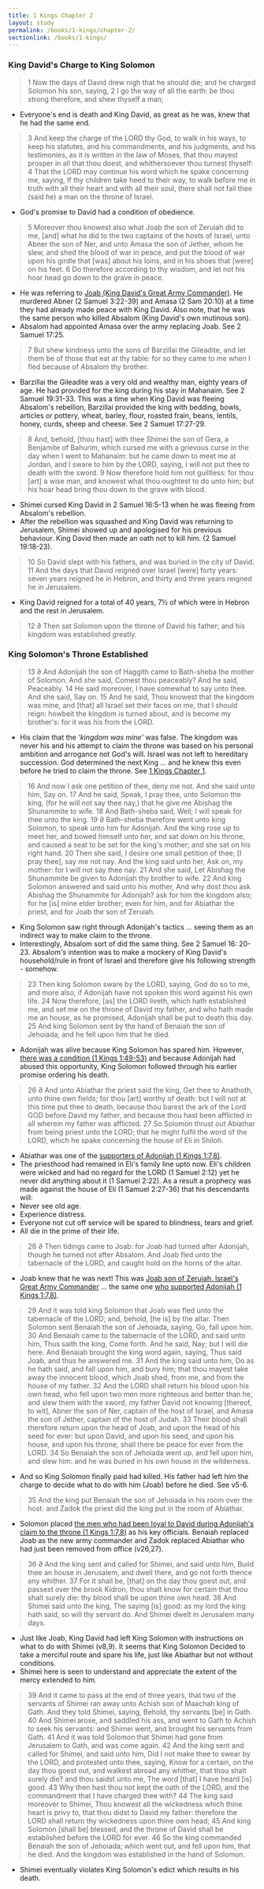 ```yaml
---
title: 1 Kings Chapter 2
layout: study
permalink: /books/1-kings/chapter-2/
sectionlink: /books/1-kings/
---
```


### King David's Charge to King Solomon

> 1 Now the days of David drew nigh that he should die; and he charged Solomon his son, saying,
> 2 I go the way of all the earth: be thou strong therefore, and shew thyself a man;

* Everyone's end is death and King David, as great as he was, knew that he had
the same end.

> 3 And keep the charge of the LORD thy God, to walk in his ways, to keep his statutes, and his commandments, and his judgments, and his testimonies, as it is written in the law of Moses, that thou mayest prosper in all that thou doest, and whithersoever thou turnest thyself:
> 4 That the LORD may continue his word which he spake concerning me, saying, If thy children take heed to their way, to walk before me in truth with all their heart and with all their soul, there shall not fail thee (said he) a man on the throne of Israel.

* God's promise to David had a condition of obedience.

> 5 Moreover thou knowest also what Joab the son of Zeruiah did to me, [and] what he did to the two captains of the hosts of Israel, unto Abner the son of Ner, and unto Amasa the son of Jether, whom he slew, and shed the blood of war in peace, and put the blood of war upon his girdle that [was] about his loins, and in his shoes that [were] on his feet.
> 6 Do therefore according to thy wisdom, and let not his hoar head go down to the grave in peace.

* He was referring to [Joab (King David's Great Army Commander)][link-1]. He
murdered Abner (2 Samuel 3:22-39) and Amasa (2 Sam 20:10) at a time they had
already made peace with King David. Also note, that he was the same person who
killed Absalom (King David's own mutinous son).
* Absalom had appointed Amasa over the army replacing Joab. See 2 Samuel 17:25.

> 7 But shew kindness unto the sons of Barzillai the Gileadite, and let them be of those that eat at thy table: for so they came to me when I fled because of Absalom thy brother.

* Barzillai the Gileadite was a very old and wealthy man, eighty years of age.
He had provided for the king during his stay in Mahanaim. See 2 Samuel 19:31-33.
This was a time when King David was fleeing Absalom's rebellion, Barzillai
provided the king with bedding, bowls, articles or pottery, wheat, barley,
flour, roasted frain, beans, lentils, honey, curds, sheep and cheese. See 2
Samuel 17:27-29.

> 8 And, behold, [thou hast] with thee Shimei the son of Gera, a Benjamite of Bahurim, which cursed me with a grievous curse in the day when I went to Mahanaim: but he came down to meet me at Jordan, and I sware to him by the LORD, saying, I will not put thee to death with the sword.
> 9 Now therefore hold him not guiltless: for thou [art] a wise man, and knowest what thou oughtest to do unto him; but his hoar head bring thou down to the grave with blood.

* Shimei cursed King David in 2 Samuel 16:5-13 when he was fleeing from
Absalom's rebellion.
* After the rebellion was squashed and King David was returning to Jerusalem,
Shimei showed up and apologised for his previous behaviour. King David then made
an oath not to kill him. (2 Samuel 19:18-23).

> 10 So David slept with his fathers, and was buried in the city of David.
> 11 And the days that David reigned over Israel [were] forty years: seven years reigned he in Hebron, and thirty and three years reigned he in Jerusalem.

* King David reigned for a total of 40 years, 7½ of which were in Hebron and the
rest in Jerusalem.

> 12 ∂ Then sat Solomon upon the throne of David his father; and his kingdom was established greatly.


### King Solomon's Throne Established

> 13 ∂ And Adonijah the son of Haggith came to Bath-sheba the mother of Solomon. And she said, Comest thou peaceably? And he said, Peaceably.
> 14 He said moreover, I have somewhat to say unto thee. And she said, Say on.
> 15 And he said, Thou knowest that the kingdom was mine, and [that] all Israel set their faces on me, that I should reign: howbeit the kingdom is turned about, and is become my brother's: for it was his from the LORD.

* His claim that the _'kingdom was mine'_ was false. The kingdom was never his
and his attempt to claim the throne was based on his personal ambition and
arrogance not God's will. Israel was not left to hereditary succession. God
determined the next King ... and he knew this even before he tried to claim the
throne. See [1 Kings Chapter 1][link-2].

> 16 And now I ask one petition of thee, deny me not. And she said unto him, Say on.
> 17 And he said, Speak, I pray thee, unto Solomon the king, (for he will not say thee nay,) that he give me Abishag the Shunammite to wife.
> 18 And Bath-sheba said, Well; I will speak for thee unto the king.
> 19 ∂ Bath-sheba therefore went unto king Solomon, to speak unto him for Adonijah. And the king rose up to meet her, and bowed himself unto her, and sat down on his throne, and caused a seat to be set for the king's mother; and she sat on his right hand.
> 20 Then she said, I desire one small petition of thee; [I pray thee], say me not nay. And the king said unto her, Ask on, my mother: for I will not say thee nay.
> 21 And she said, Let Abishag the Shunammite be given to Adonijah thy brother to wife.
> 22 And king Solomon answered and said unto his mother, And why dost thou ask Abishag the Shunammite for Adonijah? ask for him the kingdom also; for he [is] mine elder brother; even for him, and for Abiathar the priest, and for Joab the son of Zeruiah.

* King Solomon saw right through Adonijah's tactics ... seeing them as an
indirect way to make claim to the  throne.
* Interestingly, Absalom sort of did the same thing. See 2 Samuel 16: 20-23.
Absalom's intention was to make a mockery of King David's household/rule in
front of Israel and therefore give his following strength - somehow.

> 23 Then king Solomon sware by the LORD, saying, God do so to me, and more also, if Adonijah have not spoken this word against his own life.
> 24 Now therefore, [as] the LORD liveth, which hath established me, and set me on the throne of David my father, and who hath made me an house, as he promised, Adonijah shall be put to death this day.
> 25 And king Solomon sent by the hand of Benaiah the son of Jehoiada; and he fell upon him that he died.

* Adonijah was alive because King Solomon has spared him. However, [there was a
condition (1 Kings 1:49-53)][link-2] and because Adonijah had abused this
opportunity, King Solomon followed through his earlier promise ordering his
death.

> 26 ∂ And unto Abiathar the priest said the king, Get thee to Anathoth, unto thine own fields; for thou [art] worthy of death: but I will not at this time put thee to death, because thou barest the ark of the Lord GOD before David my father, and because thou hast been afflicted in all wherein my father was afflicted.
> 27 So Solomon thrust out Abiathar from being priest unto the LORD; that he might fulfil the word of the LORD, which he spake concerning the house of Eli in Shiloh.

* Abiathar was one of the [supporters of Adonijah (1 Kings 1:7,8)][link-2].
* The priesthood had remained in Eli's family line upto now. Eli's children were
wicked and had no regard for the LORD (1 Samuel 2:12) yet he never did anything
about it (1 Samuel 2:22). As a result a prophecy was made against the house of
Eli (1 Samuel 2:27-36) that his descendants will:
 * Never see old age.
 * Experience distress.
 * Everyone not cut off service will be spared to blindness, tears and grief.
 * All die in the prime of their life.

> 28 ∂ Then tidings came to Joab: for Joab had turned after Adonijah, though he turned not after Absalom. And Joab fled unto the tabernacle of the LORD, and caught hold on the horns of the altar.

* Joab knew that he was next! This was [Joab son of Zeruiah, Israel's Great Army
Commander][link-1] ... the same one [who supported Adonijah (1 Kings
1:7,8)][link-2].

> 29 And it was told king Solomon that Joab was fled unto the tabernacle of the LORD; and, behold, [he is] by the altar. Then Solomon sent Benaiah the son of Jehoiada, saying, Go, fall upon him.
> 30 And Benaiah came to the tabernacle of the LORD, and said unto him, Thus saith the king, Come forth. And he said, Nay; but I will die here. And Benaiah brought the king word again, saying, Thus said Joab, and thus he answered me.
> 31 And the king said unto him, Do as he hath said, and fall upon him, and bury him; that thou mayest take away the innocent blood, which Joab shed, from me, and from the house of my father.
> 32 And the LORD shall return his blood upon his own head, who fell upon two men more righteous and better than he, and slew them with the sword, my father David not knowing [thereof, to wit], Abner the son of Ner, captain of the host of Israel, and Amasa the son of Jether, captain of the host of Judah.
> 33 Their blood shall therefore return upon the head of Joab, and upon the head of his seed for ever: but upon David, and upon his seed, and upon his house, and upon his throne, shall there be peace for ever from the LORD.
> 34 So Benaiah the son of Jehoiada went up, and fell upon him, and slew him: and he was buried in his own house in the wilderness.

* And so King Solomon finally paid had killed. His father had left him the
charge to decide what to do with him (Joab) before he  died. See v5-6.

> 35 And the king put Benaiah the son of Jehoiada in his room over the host: and Zadok the priest did the king put in the room of Abiathar.

* Solomon placed [the men who had been loyal to David during Adonijah's claim to
the throne (1 Kings 1:7,8)][link-2] as his key officials. Benaiah replaced Joab
as the new army commander and Zadok replaced Abiathar who had just been removed
from office (v26,27).

> 36 ∂ And the king sent and called for Shimei, and said unto him, Build thee an house in Jerusalem, and dwell there, and go not forth thence any whither.
> 37 For it shall be, [that] on the day thou goest out, and passest over the brook Kidron, thou shalt know for certain that thou shalt surely die: thy blood shall be upon thine own head.
> 38 And Shimei said unto the king, The saying [is] good: as my lord the king hath said, so will thy servant do. And Shimei dwelt in Jerusalem many days.

* Just like Joab, King David had left King Solomon with instructions on what to
do with Shimei (v8,9). It seems that King Solomon Decided to take a merciful
route and spare his life, just like Abiathar but not without conditions.
* Shimei here is seen to understand and appreciate the extent of the mercy
extended to him.

> 39 And it came to pass at the end of three years, that two of the servants of Shimei ran away unto Achish son of Maachah king of Gath. And they told Shimei, saying, Behold, thy servants [be] in Gath.
> 40 And Shimei arose, and saddled his ass, and went to Gath to Achish to seek his servants: and Shimei went, and brought his servants from Gath.
> 41 And it was told Solomon that Shimei had gone from Jerusalem to Gath, and was come again.
> 42 And the king sent and called for Shimei, and said unto him, Did I not make thee to swear by the LORD, and protested unto thee, saying, Know for a certain, on the day thou goest out, and walkest abroad any whither, that thou shalt surely die? and thou saidst unto me, The word [that] I have heard [is] good.
> 43 Why then hast thou not kept the oath of the LORD, and the commandment that I have charged thee with?
> 44 The king said moreover to Shimei, Thou knowest all the wickedness which thine heart is privy to, that thou didst to David my father: therefore the LORD shall return thy wickedness upon thine own head;
> 45 And king Solomon [shall be] blessed, and the throne of David shall be established before the LORD for ever.
> 46 So the king commanded Benaiah the son of Jehoiada; which went out, and fell upon him, that he died. And the kingdom was established in the hand of Solomon.

* Shimei eventually violates King Solomon's edict which results in his death.

[link-1]: /people/joab-son-of-zeruiah/
[link-2]: /books/1-kings/chapter-1/
